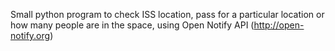 Small python program to check ISS location, pass for a particular location
or how many people are in the space, using Open Notify API (http://open-notify.org)
